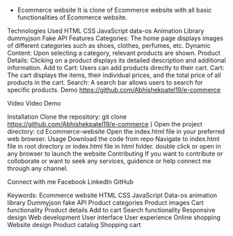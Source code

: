  - Ecommerce website
It is clone of  Ecommerce website with all basic functionalities of Ecommerce website.

Technologies Used
HTML
CSS
JavaScript
data-os Animation Library
dummyjson Fake API
Features
Categories: The home page displays images of different categories such as shoes, clothes, perfumes, etc.
Dynamic Content: Upon selecting a category, relevant products are shown.
Product Details: Clicking on a product displays its detailed description and additional information.
Add to Cart: Users can add products directly to their cart.
Cart: The cart displays the items, their individual prices, and the total price of all products in the cart.
Search: A search bar allows users to search for specific products.
Demo
https://github.com/Abhishekpatel19/e-commerce

Video
Video Demo

Installation
Clone the repository: git clone https://github.com/Abhishekpatel19/e-commerce
)
Open the project directory: cd Ecommerce-website
Open the index.html file in your preferred web browser.
Usage
Download the code from repo
Navigate to index.html file in root directory or index.html file in html folder.
double click or open in any browser to launch the website
Contributing
If you want to contribute or colloborate or want to seek any services, guidence or help connect me through any channel.

Connect with me
Facebook LinkedIn GitHub

Keywords:
Ecommerce website
HTML
CSS
JavaScript
Data-os animation library
Dummyjson fake API
Product categories
Product images
Cart functionality
Product details
Add to cart
Search functionality
Responsive design
Web development
User interface
User experience
Online shopping
Website design
Product catalog
Shopping cart
